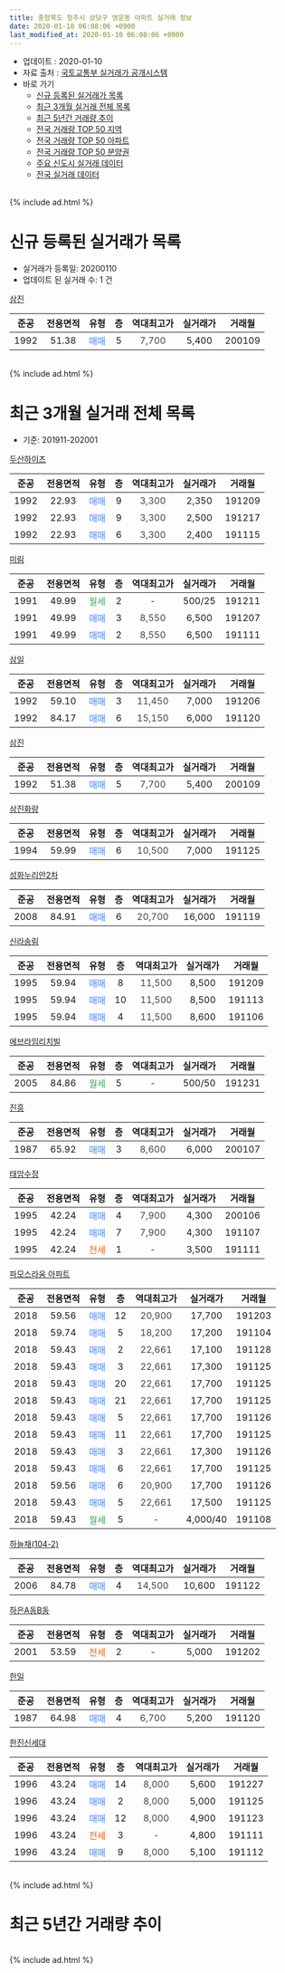 ```yaml
---
title: 충청북도 청주시 상당구 영운동 아파트 실거래 정보
date: 2020-01-10 06:08:06 +0900
last_modified_at: 2020-01-10 06:08:06 +0900
---
```


* 업데이트 : 2020-01-10
* 자료 출처 : [국토교통부 실거래가 공개시스템](http://rt.molit.go.kr)
* 바로 가기
    * [신규 등록된 실거래가 목록](#신규-등록된-실거래가-목록)
    * [최근 3개월 실거래 전체 목록](#최근-3개월-실거래-전체-목록)
    * [최근 5년간 거래량 추이](#최근-5년간-거래량-추이)
    * [전국 거래량 TOP 50 지역](https://inasie.github.io/apt-trade-info/최근-3개월-전국에서-가장-거래가-많이-발생한-지역)
    * [전국 거래량 TOP 50 아파트](https://inasie.github.io/apt-trade-info/최근-3개월-전국에서-가장-거래가-많이-발생한-아파트)
    * [전국 거래량 TOP 50 분양권](https://inasie.github.io/apt-trade-info/최근-3개월-전국에서-가장-거래가-많이-발생한-분양권)
    * [주요 신도시 실거래 데이터](https://inasie.github.io/apt-trade-info/주요-신도시)
    * [전국 실거래 데이터](https://inasie.github.io/apt-trade-info/전국)
<br>
{% include ad.html %}
<br>

# 신규 등록된 실거래가 목록
* 실거래가 등록일: 20200110
* 업데이트 된 실거래 수: 1 건


[삼진](https://search.naver.com/search.naver?query=%EC%B6%A9%EC%B2%AD%EB%B6%81%EB%8F%84+%EC%B2%AD%EC%A3%BC%EC%8B%9C+%EC%83%81%EB%8B%B9%EA%B5%AC+%EC%98%81%EC%9A%B4%EB%8F%99+%EC%82%BC%EC%A7%84)

|준공|전용면적|유형|층|역대최고가|실거래가|거래월|
|:---:|:---:|:---:|:---:|:---:|:---:|:---:|
|1992|51.38|<span style="color:#4285f3">매매</span>|5|<span style="color:#444444">7,700</span>|5,400|200109|


<br>
{% include ad.html %}
<br>

# 최근 3개월 실거래 전체 목록
* 기준: 201911-202001


[두산하이츠](https://search.naver.com/search.naver?query=%EC%B6%A9%EC%B2%AD%EB%B6%81%EB%8F%84+%EC%B2%AD%EC%A3%BC%EC%8B%9C+%EC%83%81%EB%8B%B9%EA%B5%AC+%EC%98%81%EC%9A%B4%EB%8F%99+%EB%91%90%EC%82%B0%ED%95%98%EC%9D%B4%EC%B8%A0)

|준공|전용면적|유형|층|역대최고가|실거래가|거래월|
|:---:|:---:|:---:|:---:|:---:|:---:|:---:|
|1992|22.93|<span style="color:#4285f3">매매</span>|9|<span style="color:#444444">3,300</span>|2,350|191209|
|1992|22.93|<span style="color:#4285f3">매매</span>|9|<span style="color:#444444">3,300</span>|2,500|191217|
|1992|22.93|<span style="color:#4285f3">매매</span>|6|<span style="color:#444444">3,300</span>|2,400|191115|

[미림](https://search.naver.com/search.naver?query=%EC%B6%A9%EC%B2%AD%EB%B6%81%EB%8F%84+%EC%B2%AD%EC%A3%BC%EC%8B%9C+%EC%83%81%EB%8B%B9%EA%B5%AC+%EC%98%81%EC%9A%B4%EB%8F%99+%EB%AF%B8%EB%A6%BC)

|준공|전용면적|유형|층|역대최고가|실거래가|거래월|
|:---:|:---:|:---:|:---:|:---:|:---:|:---:|
|1991|49.99|<span style="color:#34a853">월세</span>|2|<span style="color:#444444">-</span>|500/25|191211|
|1991|49.99|<span style="color:#4285f3">매매</span>|3|<span style="color:#444444">8,550</span>|6,500|191207|
|1991|49.99|<span style="color:#4285f3">매매</span>|2|<span style="color:#444444">8,550</span>|6,500|191111|

[삼일](https://search.naver.com/search.naver?query=%EC%B6%A9%EC%B2%AD%EB%B6%81%EB%8F%84+%EC%B2%AD%EC%A3%BC%EC%8B%9C+%EC%83%81%EB%8B%B9%EA%B5%AC+%EC%98%81%EC%9A%B4%EB%8F%99+%EC%82%BC%EC%9D%BC)

|준공|전용면적|유형|층|역대최고가|실거래가|거래월|
|:---:|:---:|:---:|:---:|:---:|:---:|:---:|
|1992|59.10|<span style="color:#4285f3">매매</span>|3|<span style="color:#444444">11,450</span>|7,000|191206|
|1992|84.17|<span style="color:#4285f3">매매</span>|6|<span style="color:#444444">15,150</span>|6,000|191120|

[삼진](https://search.naver.com/search.naver?query=%EC%B6%A9%EC%B2%AD%EB%B6%81%EB%8F%84+%EC%B2%AD%EC%A3%BC%EC%8B%9C+%EC%83%81%EB%8B%B9%EA%B5%AC+%EC%98%81%EC%9A%B4%EB%8F%99+%EC%82%BC%EC%A7%84)

|준공|전용면적|유형|층|역대최고가|실거래가|거래월|
|:---:|:---:|:---:|:---:|:---:|:---:|:---:|
|1992|51.38|<span style="color:#4285f3">매매</span>|5|<span style="color:#444444">7,700</span>|5,400|200109|

[삼진화랑](https://search.naver.com/search.naver?query=%EC%B6%A9%EC%B2%AD%EB%B6%81%EB%8F%84+%EC%B2%AD%EC%A3%BC%EC%8B%9C+%EC%83%81%EB%8B%B9%EA%B5%AC+%EC%98%81%EC%9A%B4%EB%8F%99+%EC%82%BC%EC%A7%84%ED%99%94%EB%9E%91)

|준공|전용면적|유형|층|역대최고가|실거래가|거래월|
|:---:|:---:|:---:|:---:|:---:|:---:|:---:|
|1994|59.99|<span style="color:#4285f3">매매</span>|6|<span style="color:#444444">10,500</span>|7,000|191125|

[성화누리안2차](https://search.naver.com/search.naver?query=%EC%B6%A9%EC%B2%AD%EB%B6%81%EB%8F%84+%EC%B2%AD%EC%A3%BC%EC%8B%9C+%EC%83%81%EB%8B%B9%EA%B5%AC+%EC%98%81%EC%9A%B4%EB%8F%99+%EC%84%B1%ED%99%94%EB%88%84%EB%A6%AC%EC%95%882%EC%B0%A8)

|준공|전용면적|유형|층|역대최고가|실거래가|거래월|
|:---:|:---:|:---:|:---:|:---:|:---:|:---:|
|2008|84.91|<span style="color:#4285f3">매매</span>|6|<span style="color:#444444">20,700</span>|16,000|191119|

[신라송림](https://search.naver.com/search.naver?query=%EC%B6%A9%EC%B2%AD%EB%B6%81%EB%8F%84+%EC%B2%AD%EC%A3%BC%EC%8B%9C+%EC%83%81%EB%8B%B9%EA%B5%AC+%EC%98%81%EC%9A%B4%EB%8F%99+%EC%8B%A0%EB%9D%BC%EC%86%A1%EB%A6%BC)

|준공|전용면적|유형|층|역대최고가|실거래가|거래월|
|:---:|:---:|:---:|:---:|:---:|:---:|:---:|
|1995|59.94|<span style="color:#4285f3">매매</span>|8|<span style="color:#444444">11,500</span>|8,500|191209|
|1995|59.94|<span style="color:#4285f3">매매</span>|10|<span style="color:#444444">11,500</span>|8,500|191113|
|1995|59.94|<span style="color:#4285f3">매매</span>|4|<span style="color:#444444">11,500</span>|8,600|191106|

[에브라임리치빌](https://search.naver.com/search.naver?query=%EC%B6%A9%EC%B2%AD%EB%B6%81%EB%8F%84+%EC%B2%AD%EC%A3%BC%EC%8B%9C+%EC%83%81%EB%8B%B9%EA%B5%AC+%EC%98%81%EC%9A%B4%EB%8F%99+%EC%97%90%EB%B8%8C%EB%9D%BC%EC%9E%84%EB%A6%AC%EC%B9%98%EB%B9%8C)

|준공|전용면적|유형|층|역대최고가|실거래가|거래월|
|:---:|:---:|:---:|:---:|:---:|:---:|:---:|
|2005|84.86|<span style="color:#34a853">월세</span>|5|<span style="color:#444444">-</span>|500/50|191231|

[진흥](https://search.naver.com/search.naver?query=%EC%B6%A9%EC%B2%AD%EB%B6%81%EB%8F%84+%EC%B2%AD%EC%A3%BC%EC%8B%9C+%EC%83%81%EB%8B%B9%EA%B5%AC+%EC%98%81%EC%9A%B4%EB%8F%99+%EC%A7%84%ED%9D%A5)

|준공|전용면적|유형|층|역대최고가|실거래가|거래월|
|:---:|:---:|:---:|:---:|:---:|:---:|:---:|
|1987|65.92|<span style="color:#4285f3">매매</span>|3|<span style="color:#444444">8,600</span>|6,000|200107|

[태암수정](https://search.naver.com/search.naver?query=%EC%B6%A9%EC%B2%AD%EB%B6%81%EB%8F%84+%EC%B2%AD%EC%A3%BC%EC%8B%9C+%EC%83%81%EB%8B%B9%EA%B5%AC+%EC%98%81%EC%9A%B4%EB%8F%99+%ED%83%9C%EC%95%94%EC%88%98%EC%A0%95)

|준공|전용면적|유형|층|역대최고가|실거래가|거래월|
|:---:|:---:|:---:|:---:|:---:|:---:|:---:|
|1995|42.24|<span style="color:#4285f3">매매</span>|4|<span style="color:#444444">7,900</span>|4,300|200106|
|1995|42.24|<span style="color:#4285f3">매매</span>|7|<span style="color:#444444">7,900</span>|4,300|191107|
|1995|42.24|<span style="color:#ff5a00">전세</span>|1|<span style="color:#444444">-</span>|3,500|191111|

[파모스라움 아파트](https://search.naver.com/search.naver?query=%EC%B6%A9%EC%B2%AD%EB%B6%81%EB%8F%84+%EC%B2%AD%EC%A3%BC%EC%8B%9C+%EC%83%81%EB%8B%B9%EA%B5%AC+%EC%98%81%EC%9A%B4%EB%8F%99+%ED%8C%8C%EB%AA%A8%EC%8A%A4%EB%9D%BC%EC%9B%80+%EC%95%84%ED%8C%8C%ED%8A%B8)

|준공|전용면적|유형|층|역대최고가|실거래가|거래월|
|:---:|:---:|:---:|:---:|:---:|:---:|:---:|
|2018|59.56|<span style="color:#4285f3">매매</span>|12|<span style="color:#444444">20,900</span>|17,700|191203|
|2018|59.74|<span style="color:#4285f3">매매</span>|5|<span style="color:#444444">18,200</span>|17,200|191104|
|2018|59.43|<span style="color:#4285f3">매매</span>|2|<span style="color:#444444">22,661</span>|17,100|191128|
|2018|59.43|<span style="color:#4285f3">매매</span>|3|<span style="color:#444444">22,661</span>|17,300|191125|
|2018|59.43|<span style="color:#4285f3">매매</span>|20|<span style="color:#444444">22,661</span>|17,700|191125|
|2018|59.43|<span style="color:#4285f3">매매</span>|21|<span style="color:#444444">22,661</span>|17,700|191125|
|2018|59.43|<span style="color:#4285f3">매매</span>|5|<span style="color:#444444">22,661</span>|17,700|191126|
|2018|59.43|<span style="color:#4285f3">매매</span>|11|<span style="color:#444444">22,661</span>|17,700|191125|
|2018|59.43|<span style="color:#4285f3">매매</span>|3|<span style="color:#444444">22,661</span>|17,300|191126|
|2018|59.43|<span style="color:#4285f3">매매</span>|6|<span style="color:#444444">22,661</span>|17,700|191125|
|2018|59.56|<span style="color:#4285f3">매매</span>|6|<span style="color:#444444">20,900</span>|17,700|191126|
|2018|59.43|<span style="color:#4285f3">매매</span>|5|<span style="color:#444444">22,661</span>|17,500|191125|
|2018|59.43|<span style="color:#34a853">월세</span>|5|<span style="color:#444444">-</span>|4,000/40|191108|

[하늘채(104-2)](https://search.naver.com/search.naver?query=%EC%B6%A9%EC%B2%AD%EB%B6%81%EB%8F%84+%EC%B2%AD%EC%A3%BC%EC%8B%9C+%EC%83%81%EB%8B%B9%EA%B5%AC+%EC%98%81%EC%9A%B4%EB%8F%99+%ED%95%98%EB%8A%98%EC%B1%84%28104-2%29)

|준공|전용면적|유형|층|역대최고가|실거래가|거래월|
|:---:|:---:|:---:|:---:|:---:|:---:|:---:|
|2006|84.78|<span style="color:#4285f3">매매</span>|4|<span style="color:#444444">14,500</span>|10,600|191122|

[하은A동B동](https://search.naver.com/search.naver?query=%EC%B6%A9%EC%B2%AD%EB%B6%81%EB%8F%84+%EC%B2%AD%EC%A3%BC%EC%8B%9C+%EC%83%81%EB%8B%B9%EA%B5%AC+%EC%98%81%EC%9A%B4%EB%8F%99+%ED%95%98%EC%9D%80A%EB%8F%99B%EB%8F%99)

|준공|전용면적|유형|층|역대최고가|실거래가|거래월|
|:---:|:---:|:---:|:---:|:---:|:---:|:---:|
|2001|53.59|<span style="color:#ff5a00">전세</span>|2|<span style="color:#444444">-</span>|5,000|191202|

[한일](https://search.naver.com/search.naver?query=%EC%B6%A9%EC%B2%AD%EB%B6%81%EB%8F%84+%EC%B2%AD%EC%A3%BC%EC%8B%9C+%EC%83%81%EB%8B%B9%EA%B5%AC+%EC%98%81%EC%9A%B4%EB%8F%99+%ED%95%9C%EC%9D%BC)

|준공|전용면적|유형|층|역대최고가|실거래가|거래월|
|:---:|:---:|:---:|:---:|:---:|:---:|:---:|
|1987|64.98|<span style="color:#4285f3">매매</span>|4|<span style="color:#444444">6,700</span>|5,200|191120|

[한진신세대](https://search.naver.com/search.naver?query=%EC%B6%A9%EC%B2%AD%EB%B6%81%EB%8F%84+%EC%B2%AD%EC%A3%BC%EC%8B%9C+%EC%83%81%EB%8B%B9%EA%B5%AC+%EC%98%81%EC%9A%B4%EB%8F%99+%ED%95%9C%EC%A7%84%EC%8B%A0%EC%84%B8%EB%8C%80)

|준공|전용면적|유형|층|역대최고가|실거래가|거래월|
|:---:|:---:|:---:|:---:|:---:|:---:|:---:|
|1996|43.24|<span style="color:#4285f3">매매</span>|14|<span style="color:#444444">8,000</span>|5,600|191227|
|1996|43.24|<span style="color:#4285f3">매매</span>|2|<span style="color:#444444">8,000</span>|5,000|191125|
|1996|43.24|<span style="color:#4285f3">매매</span>|12|<span style="color:#444444">8,000</span>|4,900|191123|
|1996|43.24|<span style="color:#ff5a00">전세</span>|3|<span style="color:#444444">-</span>|4,800|191111|
|1996|43.24|<span style="color:#4285f3">매매</span>|9|<span style="color:#444444">8,000</span>|5,100|191112|


<br>
{% include ad.html %}
<br>

# 최근 5년간 거래량 추이


<div style="width:100%;">
    <canvas id="deal_progress" height="200"></canvas>
</div>

<script>
new Chart(document.getElementById("deal_progress"), {
    type: 'line',
    data: {
        labels: ['201501','201502','201503','201504','201505','201506','201507','201508','201509','201510','201511','201512','201601','201602','201603','201604','201605','201606','201607','201608','201609','201610','201611','201612','201701','201702','201703','201704','201705','201706','201707','201708','201709','201710','201711','201712','201801','201802','201803','201804','201805','201806','201807','201808','201809','201810','201811','201812','201901','201902','201903','201904','201905','201906','201907','201908','201909','201910','201911','201912','202001'],
        datasets: [{
            label: '매매',
            pointRadius: 1,
            data: [21, 18, 20, 23, 17, 13, 12, 15, 12, 15, 9, 10, 10, 12, 16, 12, 7, 9, 10, 9, 11, 11, 11, 2, 4, 13, 8, 11, 10, 6, 15, 11, 16, 6, 4, 8, 12, 10, 21, 13, 9, 12, 10, 6, 9, 11, 15, 17, 10, 6, 12, 13, 12, 9, 16, 5, 13, 23, 24, 7, 3],
            borderColor: "rgba(255, 201, 14, 1)",
            backgroundColor: "rgba(255, 201, 14, 0.5)",
            fill: false,
            lineTension: 0
        },{
            label: '전월세',
            pointRadius: 1,
            data: [7, 6, 14, 7, 5, 6, 6, 2, 4, 6, 2, 6, 6, 4, 4, 6, 6, 7, 3, 6, 3, 7, 2, 1, 3, 6, 12, 7, 11, 5, 9, 6, 4, 3, 2, 4, 5, 5, 5, 5, 6, 5, 4, 6, 4, 8, 15, 14, 16, 7, 9, 4, 9, 7, 5, 5, 3, 3, 3, 3, 0],
            borderColor: "rgba(0, 141, 185, 1)",
            backgroundColor: "rgba(0, 141, 185, 0.5)",
            fill: false,
            lineTension: 0
        }
        ]
    },
    options: {
        responsive: true,
        title: {
            display: false
        },
        tooltips: {
            mode: 'index',
            intersect: false
        },
        hover: {
            mode: 'nearest',
            intersect: true
        },
        scales: {
            xAxes: [{
                display: true,
                scaleLabel: {
                    display: true,
                    labelString: '년/월'
                }
            }],
            yAxes: [{
                display: true,
                ticks: {
                    suggestedMin: 0,
                },
                scaleLabel: {
                    display: true,
                    labelString: '실거래 수'
                }
            }]
        }
    }
});

</script>


<br>
{% include ad.html %}
<br>

